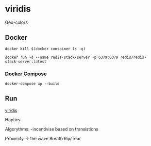 # viridis
Geo-colors

## Docker
```
docker kill $(docker container ls -q)
```
```
docker run -d --name redis-stack-server -p 6379:6379 redis/redis-stack-server:latest
```

### Docker Compose
```
docker-compose up --build
```

## Run
[viridis](http://localhost:9099/)

Haptics

Algorythms:
-incentivise based on transistions

Proximity -> the wave
Breath
Rip/Tear